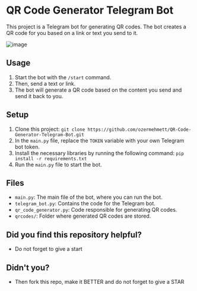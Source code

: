 # QR Code Generator Telegram Bot

This project is a Telegram bot for generating QR codes. The bot creates a QR code for you based on a link or text you send to it.

![image](https://github.com/ozermehmett/QR-Code-Generator-Telegram-Bot/assets/115498182/38fdbf4f-a433-4b61-9402-a96df551ad5b)


## Usage

1. Start the bot with the ``/start`` command.
2. Then, send a text or link.
3. The bot will generate a QR code based on the content you send and send it back to you.

## Setup

1. Clone this project:
``git clone https://github.com/ozermehmett/QR-Code-Generator-Telegram-Bot.git``
2. In the ``main.py`` file, replace the ``TOKEN`` variable with your own Telegram bot token.
3. Install the necessary libraries by running the following command:
``pip install -r requirements.txt``
4. Run the `main.py` file to start the bot.

## Files

- ``main.py``: The main file of the bot, where you can run the bot.
- ``telegram_bot.py``: Contains the code for the Telegram bot.
- ``qr_code_generator.py``: Code responsible for generating QR codes.
- ``qrcodes/``: Folder where generated QR codes are stored.

## Did you find this repository helpful?
+ Do not forget to give a start

## Didn't you?
+ Then fork this repo, make it BETTER and do not forget to give a STAR
